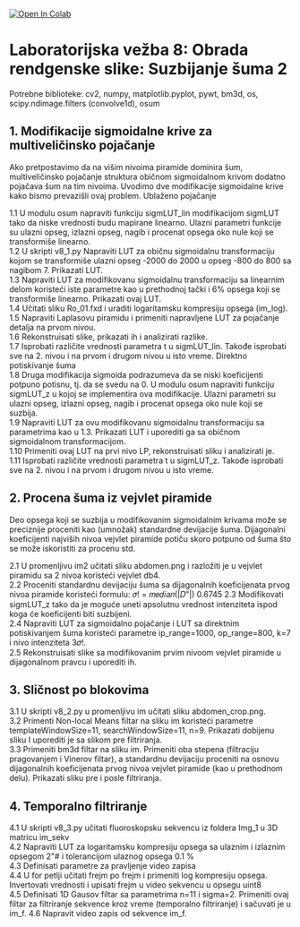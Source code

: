 [![Open In Colab](https://colab.research.google.com/assets/colab-badge.svg)](https://colab.research.google.com/github/nebojsa-bozanic/BMI_OSuM/blob/master/Vezba8%3A%20Obrada%20rendgenske%20slike%3A%20Suzbijanje%20%C5%A1uma%202/OSuM_vezba_8.ipynb)

# Laboratorijska vežba 8: Obrada rendgenske slike: Suzbijanje šuma 2

Potrebne biblioteke: cv2, numpy, matplotlib.pyplot, pywt, bm3d, os, scipy.ndimage.filters (convolve1d), osum

## 1. Modifikacije sigmoidalne krive za multiveličinsko pojačanje

Ako pretpostavimo da na višim nivoima piramide dominira šum, multiveličinsko pojačanje struktura običnom sigmoidalnom krivom dodatno pojačava šum na tim nivoima. Uvodimo dve modifikacije sigmoidalne krive kako bismo prevazišli ovaj problem. Ublaženo pojačanje

  1.1 U modulu osum napraviti funkciju sigmLUT_lin modifikacijom sigmLUT tako da niske vrednosti budu mapirane linearno. Ulazni parametri funkcije su ulazni opseg, izlazni opseg, nagib i procenat opsega oko nule koji se transformiše linearno.  
  1.2 U skripti v8_1.py Napraviti LUT za običnu sigmoidalnu transformaciju kojom se transformiše ulazni opseg -2000 do 2000 u opseg -800 do 800 sa nagibom 7. Prikazati LUT.  
  1.3 Napraviti LUT za modifikovanu sigmoidalnu transformaciju sa linearnim delom koristeći iste parametre kao u prethodnoj tački i 6% opsega koji se transformiše linearno. Prikazati ovaj LUT.  
  1.4 Učitati sliku Ro_01.fxd i uraditi logaritamsku kompresiju opsega (im_log).  
  1.5 Napraviti Laplasovu piramidu i primeniti napravljene LUT za pojačanje detalja na prvom nivou.  
  1.6 Rekonstruisati slike, prikazati ih i analizirati razlike.  
  1.7 Isprobati različite vrednosti parametra t u sigmLUT_lin. Takođe isprobati sve na 2. nivou i na prvom i drugom nivou u isto vreme. Direktno potiskivanje šuma  
  1.8 Druga modifikacija sigmoida podrazumeva da se niski koeficijenti potpuno potisnu, tj. da se svedu na 0. U modulu osum napraviti funkciju sigmLUT_z u kojoj se implementira ova modifikacije. Ulazni parametri su ulazni opseg, izlazni opseg, nagib i procenat opsega oko nule koji se suzbija.  
  1.9 Napraviti LUT za ovu modifikovanu sigmoidalnu transformaciju sa parametrima kao u 1.3. Prikazati LUT i uporediti ga sa običnom sigmoidalnom transformacijom.  
  1.10 Primeniti ovaj LUT na prvi nivo LP, rekonstruisati sliku i analizirati je.  
  1.11 Isprobati različite vrednosti parametra t u sigmLUT_z. Takođe isprobati sve na 2. nivou i na prvom i drugom nivou u isto vreme.

## 2. Procena šuma iz vejvlet piramide  

Deo opsega koji se suzbija u modifikovanim sigmoidalnim krivama može se preciznije proceniti kao (umnožak) standardne devijacije šuma. Dijagonalni koeficijenti najviših nivoa vejvlet piramide potiču skoro potpuno od šuma što se može iskoristiti za procenu std.

  2.1 U promenljivu im2 učitati sliku abdomen.png i razložiti je u vejvlet piramidu sa 2 nivoa koristeći vejvlet db4.  
  2.2 Proceniti standardnu devijaciju šuma sa dijagonalnih koeficijenata prvog nivoa piramide koristeći formulu:
𝜎! = 𝑚𝑒𝑑𝑖𝑎𝑛(|𝐷"|) 0.6745
  2.3 Modifikovati sigmLUT_z tako da je moguće uneti apsolutnu vrednost intenziteta ispod koga će koeficijenti biti suzbijeni.  
  2.4 Napraviti LUT za sigmoidalno pojačanje i LUT sa direktnim potiskivanjem šuma koristeći parametre ip_range=1000, op_range=800, k=7 i nivo intenziteta 3𝜎!.  
  2.5 Rekonstruisati slike sa modifikovanim prvim nivoom vejvlet piramide u dijagonalnom pravcu i uporediti ih.

## 3. Sličnost po blokovima  
  3.1 U skripti v8_2.py u promenljivu im učitati sliku abdomen_crop.png.  
  3.2 Primenti Non-local Means filtar na sliku im koristeći parametre templateWindowSize=11, searchWindowSize=11, n=9. Prikazati dobijenu sliku I uporediti je sa slikom pre filtriranja.  
  3.3 Primeniti bm3d filtar na sliku im. Primeniti oba stepena (filtraciju pragovanjem i Vinerov filtar), a standardnu devijaciju proceniti na osnovu dijagonalnih koeficijenata prvog nivoa vejvlet piramide (kao u prethodnom delu). Prikazati sliku pre i posle filtriranja.  

## 4. Temporalno filtriranje  
  4.1 U skripti v8_3.py učitati fluoroskopsku sekvencu iz foldera Img_1 u 3D matricu im_sekv  
  4.2 Napraviti LUT za logaritamsku kompresiju opsega sa ulaznim i izlaznim opsegom 2"# i tolerancijom ulaznog opsega 0.1 %  
  4.3 Definisati parametre za pravljenje video zapisa  
  4.4 U for petlji učitati frejm po frejm i primeniti log kompresiju opsega. Invertovati vrednosti i upisati frejm u video sekvencu u opsegu uint8  
  4.5 Definisati 1D Gausov filtar sa parametrima n=11 i sigma=2. Primeniti ovaj filtar za filtriranje sekvence kroz vreme (temporalno filtriranje) i sačuvati je u im_f.
4.6 Napravit video zapis od sekvence im_f.
